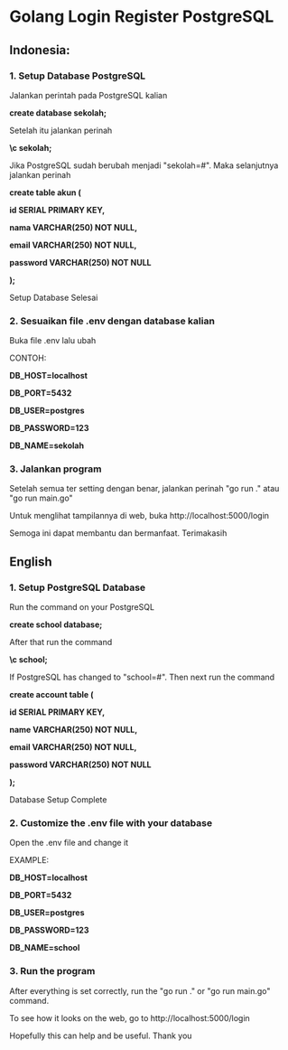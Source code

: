 # Golang Login Register PostgreSQL
## Indonesia:
### 1. Setup Database PostgreSQL
Jalankan perintah pada PostgreSQL kalian

**create database sekolah;**

Setelah itu jalankan perinah

**\c sekolah;**

Jika PostgreSQL sudah berubah menjadi "sekolah=#". Maka selanjutnya jalankan perinah

**create table akun (**

**id SERIAL PRIMARY KEY,**

**nama VARCHAR(250) NOT NULL,**

**email VARCHAR(250) NOT NULL,**

**password VARCHAR(250) NOT NULL**

**);**

Setup Database Selesai

### 2. Sesuaikan file .env dengan database kalian
Buka file .env lalu ubah

CONTOH:

**DB_HOST=localhost**

**DB_PORT=5432**

**DB_USER=postgres**

**DB_PASSWORD=123**

**DB_NAME=sekolah**

### 3. Jalankan program
Setelah semua ter setting dengan benar, jalankan perinah "go run ." atau "go run main.go"

Untuk menglihat tampilannya di web, buka http://localhost:5000/login

Semoga ini dapat membantu dan bermanfaat. Terimakasih

## English
### 1. Setup PostgreSQL Database
Run the command on your PostgreSQL

**create school database;**

After that run the command

**\c school;**

If PostgreSQL has changed to "school=#". Then next run the command

**create account table (**

**id SERIAL PRIMARY KEY,**

**name VARCHAR(250) NOT NULL,**

**email VARCHAR(250) NOT NULL,**

**password VARCHAR(250) NOT NULL**

**);**

Database Setup Complete

### 2. Customize the .env file with your database
Open the .env file and change it

EXAMPLE:

**DB_HOST=localhost**

**DB_PORT=5432**

**DB_USER=postgres**

**DB_PASSWORD=123**

**DB_NAME=school**

### 3. Run the program
After everything is set correctly, run the "go run ." or "go run main.go" command.

To see how it looks on the web, go to http://localhost:5000/login

Hopefully this can help and be useful. Thank you
